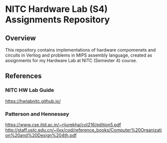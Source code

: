 
# NITC Hardware Lab (S4) Assignments Repository

## Overview

This repository contains implementations of hardware compomenets and circuits in Verliog and problems in MIPS assembly language, created as assignments for my Hardware Lab at NITC (Semester 4) course. 

## References

### NITC HW Lab Guide
https://hwlabnitc.github.io/

### Patterson and Hennessey
https://www.cse.iitd.ac.in/~rijurekha/col216/edition5.pdf
http://staff.ustc.edu.cn/~llxx/cod/reference_books/Computer%20Organization%20and%20Design%204th.pdf
